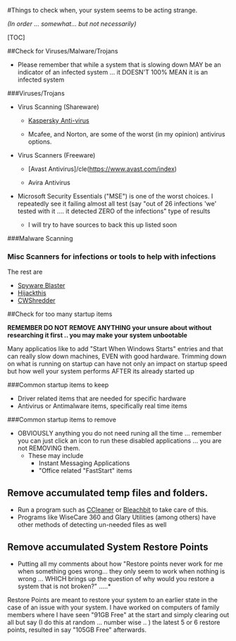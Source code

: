#Things to check when, your system seems to be acting strange.

*(In order ... somewhat... but not necessarily)*

[TOC]

##Check for Viruses/Malware/Trojans
* Please remember that while a system that is slowing down MAY be an indicator of an infected system ... it DOESN'T 100% MEAN it is an infected system

###Viruses/Trojans
-	Virus Scanning (Shareware)
	- [Kaspersky Anti-virus](http://www.kaspersky.com)

	- Mcafee, and Norton, are some of the worst (in my opinion) antivirus options.

- Virus Scanners (Freeware)
	- 	[Avast Antivirus]/cle(https://www.avast.com/index)

	-	Avira Antivirus

-	Microsoft Security Essentials ("MSE") is one of the worst choices.   I repeatedly see it failing almost all test (say "out of 26 infections 'we' tested with it .... it detected ZERO of the infections" type of results
	* I will try to have sources to back this up listed soon


###Malware Scanning


### Misc Scanners for infections or tools to help with infections

The rest are
-	[Spyware Blaster](https://www.brightfort.com/spywareblaster.html)
-	[Hijackthis](http://sourceforge.net/projects/hjt/)
-	[CWShredder](http://www.softpedia.com/get/Internet/Popup-Ad-Spyware-Blockers/CWShredder.shtml)



##Check for too many startup items 

**REMEMBER DO NOT REMOVE ANYTHING your unsure about without researching it first .. you may make your system unbootable**

Many applicatios like to add "Start When Windows Starts" entries and that can really slow down machines, EVEN with good hardware.  Trimming down  on what is running on startup can have not only an  impact on startup speed but how well your system performs AFTER its already started up 

###Common startup items to keep
-	Driver related items that are needed for specific hardware
-	Antivirus or Antimalware items, specifically real time items


###Common startup items to remove
-	OBVIOUSLY anything you do not need runing all the time ... remember you can just click an icon to run these disabled applications ... you are not REMOVING them.
	-	These may include
		- Instant Messaging Applications
		- "Office related "FastStart" items


## Remove accumulated temp files and folders.
-	 Run a program such as [CCleaner](https://www.piriform.com/ccleaner) or [Bleachbit](bleachbit.sourceforge.net/) to take care of this.
-	 Programs like WiseCare 360 and Glary Utilities (among others) have other methods of detecting un-needed files as well

## Remove accumulated System Restore Points
* Putting all my comments about how "Restore points never work for me when something goes wrong... they only seem to work when nothing is wrong ... 
WHICH brings up the question of why would you restore a system that is not broken?" .....*

Restore Points are meant to restore your system to an earlier state in the case of an issue with your system.  I have worked on computers of family members where I have seen "91GB Free" at the start and simply clearing out all but say (I do this at random ... number wise .. ) the latest 5 or 6 restore points, resulted in
say  "105GB Free" afterwards.
